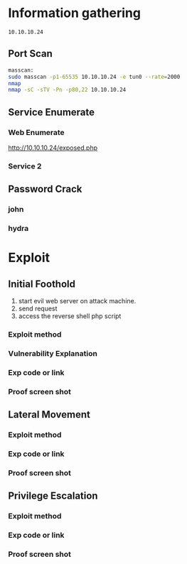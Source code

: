 # Information gathering

`10.10.10.24`

## Port Scan 

``` bash
masscan:
sudo masscan -p1-65535 10.10.10.24 -e tun0 --rate=2000
nmap
nmap -sC -sTV -Pn -p80,22 10.10.10.24
```

## Service Enumerate

### Web Enumerate
http://10.10.10.24/exposed.php
### Service 2


## Password Crack
### john

### hydra


# Exploit

## Initial Foothold
1. start evil web server on attack machine.
2. send request
3. access the reverse shell php script
### Exploit method

### Vulnerability Explanation

### Exp code or link

### Proof screen shot



## Lateral Movement

### Exploit method

### Exp code or link

### Proof screen shot


## Privilege Escalation

### Exploit method

### Exp code or link

### Proof screen shot